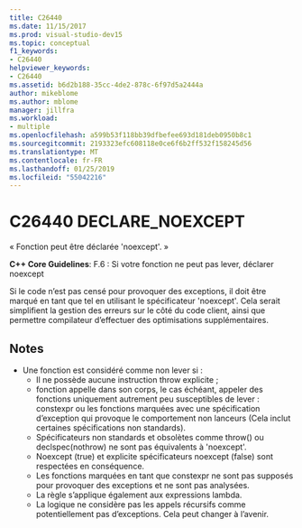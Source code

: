 ```yaml
---
title: C26440
ms.date: 11/15/2017
ms.prod: visual-studio-dev15
ms.topic: conceptual
f1_keywords:
- C26440
helpviewer_keywords:
- C26440
ms.assetid: b6d2b188-35cc-4de2-878c-6f97d5a2444a
author: mikeblome
ms.author: mblome
manager: jillfra
ms.workload:
- multiple
ms.openlocfilehash: a599b53f118bb39dfbefee693d181deb0950b8c1
ms.sourcegitcommit: 2193323efc608118e0ce6f6b2ff532f158245d56
ms.translationtype: MT
ms.contentlocale: fr-FR
ms.lasthandoff: 01/25/2019
ms.locfileid: "55042216"
---
```

# <a name="c26440-declarenoexcept"></a>C26440 DECLARE_NOEXCEPT
« Fonction peut être déclarée 'noexcept'. »

**C++ Core Guidelines**: F.6 : Si votre fonction ne peut pas lever, déclarer noexcept

Si le code n’est pas censé pour provoquer des exceptions, il doit être marqué en tant que tel en utilisant le spécificateur 'noexcept'. Cela serait simplifient la gestion des erreurs sur le côté du code client, ainsi que permettre compilateur d’effectuer des optimisations supplémentaires.

## <a name="remarks"></a>Notes
- Une fonction est considéré comme non lever si :
  -  Il ne possède aucune instruction throw explicite ;
  -  fonction appelle dans son corps, le cas échéant, appeler des fonctions uniquement autrement peu susceptibles de lever : constexpr ou les fonctions marquées avec une spécification d’exception qui provoque le comportement non lanceurs (Cela inclut certaines spécifications non standards).
  -  Spécificateurs non standards et obsolètes comme throw() ou declspec(nothrow) ne sont pas équivalents à 'noexcept'.
  -  Noexcept (true) et explicite spécificateurs noexcept (false) sont respectées en conséquence.
  -  Les fonctions marquées en tant que constexpr ne sont pas supposés pour provoquer des exceptions et ne sont pas analysées.
  -  La règle s’applique également aux expressions lambda.
  -  La logique ne considère pas les appels récursifs comme potentiellement pas d’exceptions. Cela peut changer à l’avenir.